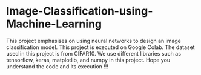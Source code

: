# Image-Classification-using-Machine-Learning

This project emphasises on using neural networks to design an image classification model.
This project is executed on Google Colab.
The dataset used in this project is from CIFAR10.
We use different libraries such as tensorflow, keras, matplotlib, and numpy in this project.
Hope you understand the code and its execution !!!
